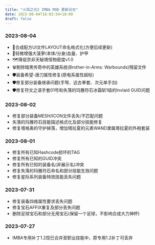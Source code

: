```yaml
---
title: "火炬之光2 IMBA MOD 更新日志"
date: 2023-08-04T16:03:54+10:00
draft: false
---
```


### 2023-08-04
- 🎨合成配方UI文件LAYOUT命名格式化(方便后续更新)
- 👹轻微增强大菠萝(本体/分身)血量、护甲
- 🗺️降低奈非天秘境怪物密度v1.0
- 🗑️剔除暗黑传奇中的英雄系统(Brother-in-Arms: Warbounds)残留文件
- 🛡️装备希望-唐刀属性修复(原电系属性超标)
- 🛡️修复部分装备继承问题(手弩、远古拳套、次元单手剑)
- 🛡️修复符文之语手套01号和失落的玛雅符石冰霜斩1级的Invlaid GUID问题

### 2023-08-02
- 修复部分装备MESH/ICON文件丢失/不匹配问题
- 失落的玛雅符石技能描述格式化及部分技能修复
- 修复塔格奥的守护掉落，增加塔拉夏的元素WAND隶属塔拉夏的外袍套装

### 2023-08-01
- 修复所有已知Hashcode损坏的TAG
- 修复所有已知的GUID冲突
- 修复所有已知的装备名(非展示名)冲突
- 修复失落的玛雅符石命名和部分技能生效问题
- 修复星际系列装备特效技能丢失问题

### 2023-07-31
- 修复装备四维属性要求丢失问题
- 修复宝石AFFIX重复及部分丢失问题
- 删除足球宝石和部分无用宝石(保留一个足球，不影响合成大力神杯)

### 2023-07-27
- IMBA专用补丁1.2现已合并至职业技能中，原专用1.2补丁可丢弃